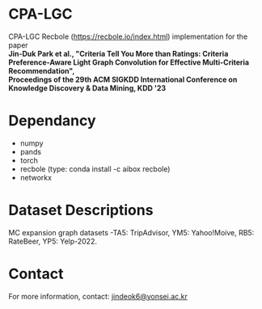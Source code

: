 # CPA-LGC
CPA-LGC Recbole (https://recbole.io/index.html) implementation for the paper   
**Jin-Duk Park et al., "Criteria Tell You More than Ratings: Criteria Preference-Aware Light Graph Convolution for Effective Multi-Criteria Recommendation",   
Proceedings of the 29th ACM SIGKDD International Conference on Knowledge Discovery & Data Mining, KDD '23**



# Dependancy
- numpy
- pands
- torch
- recbole (type: conda install -c aibox recbole)
- networkx


# Dataset Descriptions
MC expansion graph datasets
-TA5: TripAdvisor, YM5: Yahoo!Moive, RB5: RateBeer, YP5: Yelp-2022.

# Contact
For more information, contact: jindeok6@yonsei.ac.kr
